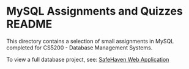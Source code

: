 # MySQL Assignments and Quizzes README

This directory contains a selection of small assignments in MySQL completed for CS5200 - Database Management Systems.

To view a full database project, see: [SafeHaven Web Application](../safehaven_app)
